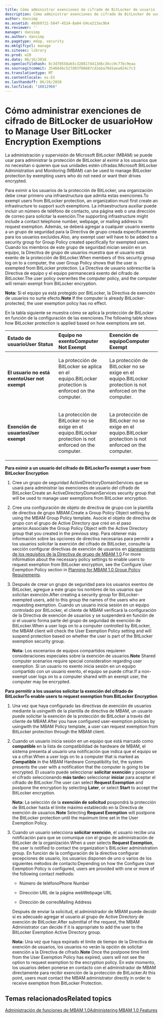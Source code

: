 ```yaml
---
title: Cómo administrar exenciones de cifrado de BitLocker de usuario
description: Cómo administrar exenciones de cifrado de BitLocker de usuario
author: dansimp
ms.assetid: 48d69721-504f-4524-8a04-b9ce213ac9b4
ms.reviewer: ''
manager: dansimp
ms.author: dansimp
ms.pagetype: mdop, security
ms.mktglfcycl: manage
ms.sitesec: library
ms.prod: w10
ms.date: 06/16/2016
ms.openlocfilehash: 8c3d70558a65c3288174413d6c36cc9c77bc9eaa
ms.sourcegitcommit: 354664bc527d93f80687cd2eba70d1eea024c7c3
ms.translationtype: MT
ms.contentlocale: es-ES
ms.lasthandoff: 06/26/2020
ms.locfileid: "10812966"
---
```

# <span data-ttu-id="d218f-103">Cómo administrar exenciones de cifrado de BitLocker de usuario</span><span class="sxs-lookup"><span data-stu-id="d218f-103">How to Manage User BitLocker Encryption Exemptions</span></span>


<span data-ttu-id="d218f-104">La administración y supervisión de Microsoft BitLocker (MBAM) se puede usar para administrar la protección de BitLocker al eximir a los usuarios que no necesitan o quieren que sus unidades estén cifradas.</span><span class="sxs-lookup"><span data-stu-id="d218f-104">Microsoft BitLocker Administration and Monitoring (MBAM) can be used to manage BitLocker protection by exempting users who do not need or want their drives encrypted.</span></span>

<span data-ttu-id="d218f-105">Para eximir a los usuarios de la protección de BitLocker, una organización debe crear primero una infraestructura que admita estas exenciones.</span><span class="sxs-lookup"><span data-stu-id="d218f-105">To exempt users from BitLocker protection, an organization must first create an infrastructure to support such exemptions.</span></span> <span data-ttu-id="d218f-106">La infraestructura auxiliar puede incluir un número de teléfono de contacto, una página web o una dirección de correo para solicitar la exención.</span><span class="sxs-lookup"><span data-stu-id="d218f-106">The supporting infrastructure might include a contact telephone number, webpage, or mailing address to request exemption.</span></span> <span data-ttu-id="d218f-107">Además, se deberá agregar a cualquier usuario exento a un grupo de seguridad para la Directiva de grupo creada específicamente para los usuarios excluidos.</span><span class="sxs-lookup"><span data-stu-id="d218f-107">Also, any exempt user will have to be added to a security group for Group Policy created specifically for exempted users.</span></span> <span data-ttu-id="d218f-108">Cuando los miembros de este grupo de seguridad inician sesión en un equipo, la Directiva de grupo de usuarios muestra que el usuario está exento de la protección de BitLocker.</span><span class="sxs-lookup"><span data-stu-id="d218f-108">When members of this security group log on to a computer, the user Group Policy shows that the user is exempted from BitLocker protection.</span></span> <span data-ttu-id="d218f-109">La Directiva de usuario sobrescribe la Directiva de equipo y el equipo permanecerá exento del cifrado de BitLocker.</span><span class="sxs-lookup"><span data-stu-id="d218f-109">The user policy overwrites the computer policy, and the computer will remain exempt from BitLocker encryption.</span></span>

<span data-ttu-id="d218f-110">**Nota:**  Si el equipo ya está protegido por BitLocker, la Directiva de exención de usuarios no surte efecto.</span><span class="sxs-lookup"><span data-stu-id="d218f-110">**Note** If the computer is already BitLocker-protected, the user exemption policy has no effect.</span></span>

 

<span data-ttu-id="d218f-111">En la tabla siguiente se muestra cómo se aplica la protección de BitLocker en función de la configuración de las exenciones.</span><span class="sxs-lookup"><span data-stu-id="d218f-111">The following table shows how BitLocker protection is applied based on how exemptions are set.</span></span>

<table>
<colgroup>
<col width="33%" />
<col width="33%" />
<col width="33%" />
</colgroup>
<thead>
<tr class="header">
<th align="left"><span data-ttu-id="d218f-112">Estado de usuario</span><span class="sxs-lookup"><span data-stu-id="d218f-112">User Status</span></span></th>
<th align="left"><span data-ttu-id="d218f-113">Equipo no exento</span><span class="sxs-lookup"><span data-stu-id="d218f-113">Computer Not Exempt</span></span></th>
<th align="left"><span data-ttu-id="d218f-114">Exención de equipo</span><span class="sxs-lookup"><span data-stu-id="d218f-114">Computer Exempt</span></span></th>
</tr>
</thead>
<tbody>
<tr class="odd">
<td align="left"><p><strong><span data-ttu-id="d218f-115">El usuario no está exento</span><span class="sxs-lookup"><span data-stu-id="d218f-115">User not exempt</span></span></strong></p></td>
<td align="left"><p><span data-ttu-id="d218f-116">La protección de BitLocker se aplica en el equipo.</span><span class="sxs-lookup"><span data-stu-id="d218f-116">BitLocker protection is enforced on the computer.</span></span></p></td>
<td align="left"><p><span data-ttu-id="d218f-117">La protección de BitLocker no se exige en el equipo.</span><span class="sxs-lookup"><span data-stu-id="d218f-117">BitLocker protection is not enforced on the computer.</span></span></p></td>
</tr>
<tr class="even">
<td align="left"><p><strong><span data-ttu-id="d218f-118">Exención de usuarios</span><span class="sxs-lookup"><span data-stu-id="d218f-118">User exempt</span></span></strong></p></td>
<td align="left"><p><span data-ttu-id="d218f-119">La protección de BitLocker no se exige en el equipo.</span><span class="sxs-lookup"><span data-stu-id="d218f-119">BitLocker protection is not enforced on the computer.</span></span></p></td>
<td align="left"><p><span data-ttu-id="d218f-120">La protección de BitLocker no se exige en el equipo.</span><span class="sxs-lookup"><span data-stu-id="d218f-120">BitLocker protection is not enforced on the computer.</span></span></p></td>
</tr>
</tbody>
</table>

 

**<span data-ttu-id="d218f-121">Para eximir a un usuario del cifrado de BitLocker</span><span class="sxs-lookup"><span data-stu-id="d218f-121">To exempt a user from BitLocker Encryption</span></span>**

1.  <span data-ttu-id="d218f-122">Cree un grupo de seguridad ActiveDirectoryDomainServices que se usará para administrar las exenciones de usuario del cifrado de BitLocker.</span><span class="sxs-lookup"><span data-stu-id="d218f-122">Create an ActiveDirectoryDomainServices security group that will be used to manage user exemptions from BitLocker encryption.</span></span>

2.  <span data-ttu-id="d218f-123">Cree una configuración de objeto de directiva de grupo con la plantilla de directiva de grupo MBAM.</span><span class="sxs-lookup"><span data-stu-id="d218f-123">Create a Group Policy Object setting by using the MBAM Group Policy template.</span></span> <span data-ttu-id="d218f-124">Asocie el objeto de directiva de grupo con el grupo de Active Directory que creó en el paso anterior.</span><span class="sxs-lookup"><span data-stu-id="d218f-124">Associate the Group Policy Object with the Active Directory group that you created in the previous step.</span></span> <span data-ttu-id="d218f-125">Para obtener más información sobre las opciones de directiva necesarias para permitir a los usuarios solicitar la exención del cifrado de BitLocker, consulte la sección configurar directivas de exención de usuarios en [planeamiento de los requisitos de la Directiva de grupo de MBAM 1,0](planning-for-mbam-10-group-policy-requirements.md).</span><span class="sxs-lookup"><span data-stu-id="d218f-125">For more information about the necessary policy settings to enable users to request exemption from BitLocker encryption, see the Configure User Exemption Policy section in [Planning for MBAM 1.0 Group Policy Requirements](planning-for-mbam-10-group-policy-requirements.md).</span></span>

3.  <span data-ttu-id="d218f-126">Después de crear un grupo de seguridad para los usuarios exentos de BitLocker, agregue a este grupo los nombres de los usuarios que solicitan exención.</span><span class="sxs-lookup"><span data-stu-id="d218f-126">After creating a security group for BitLocker-exempted users, add to this group the names of the users who are requesting exemption.</span></span> <span data-ttu-id="d218f-127">Cuando un usuario inicia sesión en un equipo controlado por BitLocker, el cliente de MBAM verificará la configuración de la Directiva de exención de usuarios y se suspenderá en función de si el usuario forma parte del grupo de seguridad de exención de BitLocker.</span><span class="sxs-lookup"><span data-stu-id="d218f-127">When a user logs on to a computer controlled by BitLocker, the MBAM client will check the User Exemption Policy setting and will suspend protection based on whether the user is part of the BitLocker exemption security group.</span></span>

    <span data-ttu-id="d218f-128">**Nota:**  Los escenarios de equipos compartidos requieren consideraciones especiales sobre la exención de usuarios.</span><span class="sxs-lookup"><span data-stu-id="d218f-128">**Note** Shared computer scenarios require special consideration regarding user exemption.</span></span> <span data-ttu-id="d218f-129">Si un usuario no exento inicia sesión en un equipo compartido con un usuario exento, el equipo se puede cifrar.</span><span class="sxs-lookup"><span data-stu-id="d218f-129">If a non-exempt user logs on to a computer shared with an exempt user, the computer may be encrypted.</span></span>

     

**<span data-ttu-id="d218f-130">Para permitir a los usuarios solicitar la exención del cifrado de BitLocker</span><span class="sxs-lookup"><span data-stu-id="d218f-130">To enable users to request exemption from BitLocker Encryption</span></span>**

1.  <span data-ttu-id="d218f-131">Una vez que haya configurado las directivas de exención de usuarios mediante la usingwith de la plantilla de directiva de MBAM, un usuario puede solicitar la exención de la protección de BitLocker a través del cliente de MBAM.</span><span class="sxs-lookup"><span data-stu-id="d218f-131">After you have configured user-exemption policies by usingwith the MBAM Policy template, a user can request exemption from BitLocker protection through the MBAM client.</span></span>

2.  <span data-ttu-id="d218f-132">Cuando un usuario inicia sesión en un equipo que está marcado como **compatible** en la lista de compatibilidad de hardware de MBAM, el sistema presenta al usuario una notificación que indica que el equipo se va a cifrar.</span><span class="sxs-lookup"><span data-stu-id="d218f-132">When a user logs on to a computer that is marked as **Compatible** in the MBAM Hardware Compatibility list, the system presents the user with a notification that the computer is going to be encrypted.</span></span> <span data-ttu-id="d218f-133">El usuario puede seleccionar **solicitar exención** y posponer el cifrado seleccionando **más tarde**o seleccionar **iniciar** para aceptar el cifrado de BitLocker.</span><span class="sxs-lookup"><span data-stu-id="d218f-133">The user can select **Request Exemption** and postpone the encryption by selecting **Later**, or select **Start** to accept the BitLocker encryption.</span></span>

    <span data-ttu-id="d218f-134">**Nota:**  La selección de la **exención de solicitud** pospondrá la protección de BitLocker hasta el límite máximo establecido en la Directiva de exención de usuarios.</span><span class="sxs-lookup"><span data-stu-id="d218f-134">**Note** Selecting **Request Exemption** will postpone the BitLocker protection until the maximum time set in the User Exemption Policy.</span></span>

     

3.  <span data-ttu-id="d218f-135">Cuando un usuario selecciona **solicitar exención**, el usuario recibe una notificación para que se comunique con el grupo de administración de BitLocker de la organización.</span><span class="sxs-lookup"><span data-stu-id="d218f-135">When a user selects **Request Exemption**, the user is notified to contact the organization's BitLocker administration group.</span></span> <span data-ttu-id="d218f-136">En función de la configuración de la directiva configurar excepciones de usuario, los usuarios disponen de uno o varios de los siguientes métodos de contacto:</span><span class="sxs-lookup"><span data-stu-id="d218f-136">Depending on how the Configure User Exemption Policy is configured, users are provided with one or more of the following contact methods:</span></span>

    -   <span data-ttu-id="d218f-137">Número de teléfono</span><span class="sxs-lookup"><span data-stu-id="d218f-137">Phone Number</span></span>

    -   <span data-ttu-id="d218f-138">Dirección URL de la página web</span><span class="sxs-lookup"><span data-stu-id="d218f-138">Webpage URL</span></span>

    -   <span data-ttu-id="d218f-139">Dirección de correo</span><span class="sxs-lookup"><span data-stu-id="d218f-139">Mailing Address</span></span>

    <span data-ttu-id="d218f-140">Después de enviar la solicitud, el administrador de MBAM puede decidir si es adecuado agregar el usuario al grupo de Active Directory de exención de BitLocker.</span><span class="sxs-lookup"><span data-stu-id="d218f-140">After submittal of the request, the MBAM Administrator can decide if it is appropriate to add the user to the BitLocker Exemption Active Directory group.</span></span>

    <span data-ttu-id="d218f-141">**Nota:**  Una vez que haya expirado el límite de tiempo de la Directiva de exención de usuarios, los usuarios no verán la opción de solicitar exención a la Directiva de cifrado.</span><span class="sxs-lookup"><span data-stu-id="d218f-141">**Note** Once the postpone time limit from the User Exemption Policy has expired, users will not see the option to request exemption to the encryption policy.</span></span> <span data-ttu-id="d218f-142">En este momento, los usuarios deben ponerse en contacto con el administrador de MBAM directamente para recibir exención de la protección de BitLocker.</span><span class="sxs-lookup"><span data-stu-id="d218f-142">At this point, users must contact the MBAM administrator directly in order to receive exemption from BitLocker Protection.</span></span>

     

## <span data-ttu-id="d218f-143">Temas relacionados</span><span class="sxs-lookup"><span data-stu-id="d218f-143">Related topics</span></span>


[<span data-ttu-id="d218f-144">Administración de funciones de MBAM 1.0</span><span class="sxs-lookup"><span data-stu-id="d218f-144">Administering MBAM 1.0 Features</span></span>](administering-mbam-10-features.md)

 

 





